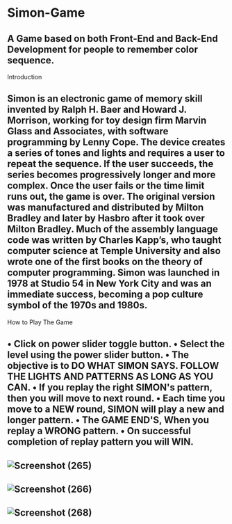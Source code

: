 # Simon-Game
A Game based on both Front-End and Back-End Development for people to remember color sequence.
-------------------------------------------------------------------------------------------------------------------------------------------------------------------------
Introduction

Simon is an electronic game of memory skill invented by Ralph H. Baer and Howard J. Morrison, working for toy design firm Marvin Glass and Associates, with software programming by Lenny Cope. The device creates a series of tones and lights and requires a user to repeat the sequence. If the user succeeds, the series becomes progressively longer and more complex. Once the user fails or the time limit runs out, the game is over. The original version was manufactured and distributed by Milton Bradley and later by Hasbro after it took over Milton Bradley. Much of the assembly language code was written by Charles Kapp’s, who taught computer science at Temple University and also wrote one of the first books on the theory of computer programming. Simon was launched in 1978 at Studio 54 in New York City and was an immediate success, becoming a pop culture symbol of the 1970s and 1980s.
-------------------------------------------------------------------------------------------------------------------------------------------------------------------------
How to Play The Game

•	Click on power slider toggle button.
•	Select the level using the power slider button.
•	The objective is to DO WHAT SIMON SAYS. FOLLOW THE LIGHTS AND PATTERNS AS LONG AS YOU CAN.
•	If you replay the right SIMON's pattern, then you will move to next round.
•	Each time you move to a NEW round, SIMON will play a new and longer pattern.
•	The GAME END'S, When you replay a WRONG pattern.
•	On successful completion of replay pattern you will WIN.
-------------------------------------------------------------------------------------------------------------------------------------------------------------------------
![Screenshot (265)](https://user-images.githubusercontent.com/106296345/194259550-48d328f4-712a-4f11-a6f2-72c2e2ac8476.png)
-------------------------------------------------------------------------------------------------------------------------------------------------------------------------
![Screenshot (266)](https://user-images.githubusercontent.com/106296345/194259636-b8993729-7747-49d3-876b-3be68339ee1c.png)
-------------------------------------------------------------------------------------------------------------------------------------------------------------------------
![Screenshot (268)](https://user-images.githubusercontent.com/106296345/194259721-c8d2c232-5f6e-4ec1-b531-96f875c111de.png)
-------------------------------------------------------------------------------------------------------------------------------------------------------------------------
